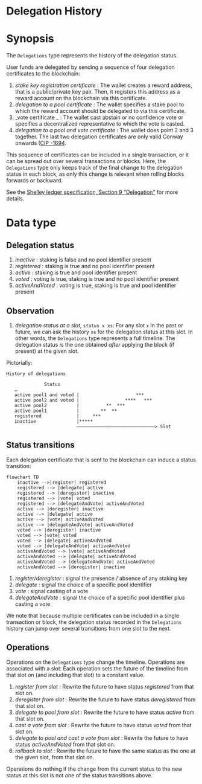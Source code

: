# Delegation History

# Synopsis

The `Delegations` type represents the history of the delegation status.

User funds are delegated by sending a sequence of four delegation certificates to the blockchain:
1. _stake key registration certificate_ : The wallet creates a reward address, that is a public/private key pair. Then, it registers this address as a reward account on the blockchain via this certificate.
2. _delegation to a pool certificate_ : The wallet specifies a stake pool to which the reward account should be delegated to via this certificate.
3. _vote certificate _ : The wallet cast abstain or no confidence vote or specifies a decentralized representative to which the vote is casted.
4. _delegation to a pool and vote certificate_ : The wallet does point 2 and 3 together.
The last two delegation certificates are only valid Conway onwards ([CIP -1694][cip1694].

  [cip1694]: https://github.com/cardano-foundation/CIPs/tree/master/CIP-1694

This sequence of certificates can be included in a single transaction, or it can be spread out over several transactions or blocks.
Here, the `Delegations` type only keeps track of the final change to the delegation status in each block, as only this change is relevant when rolling blocks forwards or backward.

See the [Shelley ledger specification, Section 9 "Delegation"][ledger-spec] for more details.

  [ledger-spec]: https://github.com/IntersectMBO/cardano-ledger/releases/latest/download/shelley-ledger.pdf

# Data type

## Delegation status

1. _inactive_ : staking is false and no pool identifier present
2. _registered_ : staking is true and no pool identifier present
3. _active_ : staking is true and pool identifier present
4. _voted_ : voting is true, staking is true and no pool identifier present
5. _activeAndVoted_ : voting is true, staking is true and pool identifier present

## Observation

1. _delegation status at a slot_, `status x xs`: For any slot `x` in the past or future, we can ask the history `xs` for the delegation status at this slot. In other words, the `Delegations` type represents a full timeline. The delegation status is the one obtained _after_ applying the block (if present) at the given slot.

Pictorially:
```
History of delegations

              Status
   …
   active pool1 and voted |                     ***
   active pool2 and voted |                 ****   ***
   active pool2           |          **  ***
   active pool1           |        **  **
   registered             |     ***
   inactive               |*****
                          —————————————————————————————> Slot
```

## Status transitions

Each delegation certificate that is sent to the blockchain can induce a status transition:

```mermaid
flowchart TD
    inactive -->|register| registered
    registered --> |delegate| active
    registered --> |deregister| inactive
    registered --> |vote| voted
    registered --> |delegateAndVote| activeAndVoted
    active --> |deregister| inactive
    active --> |delegate| active
    active --> |vote| activeAndVoted
    active --> |delegateAndVote| activeAndVoted
    voted --> |deregister| inactive
    voted --> |vote| voted
    voted --> |delegate| activeAndVoted
    voted --> |delegateAndVote| activeAndVoted
    activeAndVoted --> |vote| activeAndVoted
    activeAndVoted --> |delegate| activeAndVoted
    activeAndVoted --> |delegateAndVote| activeAndVoted
    activeAndVoted --> |deregister| inactive
```

1. _register/deregister_ : signal the presence / absence of any staking key
2. _delegate_ : signal the choice of a specific pool identifier
3. _vote_ : signal casting of a vote
4. _delegateAndVote_ : signal the choice of a specific pool identifier plus casting a vote

We note that because multiple certificates can be included in a single transaction or block, the delegation status recorded in the `Delegations` history can jump over several transitions from one slot to the next.

## Operations
Operations on the `Delegations` type change the timeline. Operations are associated with a slot: Each operation sets the future of the timeline from that slot on (and including that slot) to a constant value.

1. _register from slot_ : Rewrite the future to have status _registered_ from that slot on.
1. _deregister from slot_ : Rewrite the future to have status _deregistered_ from that slot on.
2. _delegate to pool from slot_ : Rewrite the future to have status _active_ from that slot on.
3. _cast a vote from slot_ : Rewrite the future to have status _voted_ from that slot on.
4. _delegate to pool and cast a vote from slot_ : Rewrite the future to have status _activeAndVoted_ from that slot on.
5. _rollback to slot_ : Rewrite the future to have the same status as the one at the given slot, from that slot on.

Operations do nothing if the change from the current status to the new status at this slot is not one of the status transitions above.
